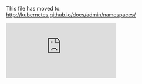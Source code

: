 <!-- BEGIN MUNGE: UNVERSIONED_WARNING -->


<!-- END MUNGE: UNVERSIONED_WARNING -->

This file has moved to: http://kubernetes.github.io/docs/admin/namespaces/




<!-- BEGIN MUNGE: IS_VERSIONED -->
<!-- TAG IS_VERSIONED -->
<!-- END MUNGE: IS_VERSIONED -->


<!-- BEGIN MUNGE: GENERATED_ANALYTICS -->
[![Analytics](https://kubernetes-site.appspot.com/UA-36037335-10/GitHub/docs/admin/namespaces/README.md?pixel)]()
<!-- END MUNGE: GENERATED_ANALYTICS -->
